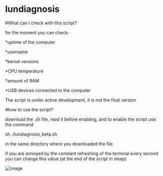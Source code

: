 # lundiagnosis

#What can I check with this script?

for the moment you can check:

*uptime of the computer

*username

*kernel versions

*CPU temperature

*amount of RAM

*USB devices connected to the computer

The script is under active development, it is not the final version

#how to use the script?

download the .sh file, read it before enabling, and to enable the script use the command

sh ./lundiagnosis_beta.sh 

in the same directory where you downloaded the file

if you are annoyed by the constant refreshing of the terminal every second you can change this value (at the end of the script in sleep)

![image](https://github.com/user-attachments/assets/97e66980-97ad-41ca-b7ad-3326dc15fea9)

